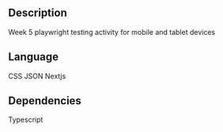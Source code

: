## Description
Week 5 playwright testing activity for mobile and tablet devices

## Language
CSS
JSON
Nextjs

## Dependencies
Typescript
